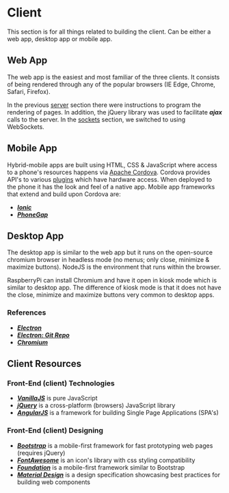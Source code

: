 # Client
This section is for all things related to building the client. Can be either a web app, desktop app or mobile app.
## Web App
The web app is the easiest and most familiar of the three clients. It consists of being rendered through any of the popular browsers 
(IE Edge, Chrome, Safari, Firefox).

In the previous [server](https://github.com/ComputerEnchiladas/RaspberryPi/tree/master/03_Server) section there were instructions to program the rendering of pages. In addition, the jQuery
library was used to facilitate **_ajax_** calls to the server. In the [sockets](https://github.com/ComputerEnchiladas/RaspberryPi/tree/master/04_Sockets) section, we switched to using 
WebSockets.

## Mobile App
Hybrid-mobile apps are built using HTML, CSS & JavaScript where access to a phone's resources happens via [Apache Cordova](https://cordova.apache.org/). Cordova provides API's to various [plugins](https://cordova.apache.org/docs/en/latest/#plugin-apis) which have hardware access. When deployed to the phone it has the look and feel of a native app. Mobile app frameworks that extend and build upon Cordova are:

* [**_Ionic_**](http://ionicframework.com/)
* [**_PhoneGap_**](http://phonegap.com/)

## Desktop App
The desktop app is similar to the web app but it runs on the open-source chromium browser in headless mode (no menus; only close, minimize & maximize buttons). NodeJS is the environment that runs within the browser.

RaspberryPi can install Chromium and have it open in kiosk mode which is similar to desktop app. The difference of kiosk mode is that it does not have the close, minimize and maximize buttons very common to desktop apps.

### References
* [**_Electron_**](http://electron.atom.io/)
* [**_Electron: Git Repo_**](https://github.com/electron/electron)
* [**_Chromium_**](https://www.chromium.org/)

## Client Resources
### Front-End (client) Technologies
* [**_VanillaJS_**](http://vanilla-js.com/) is pure JavaScript
* [**_jQuery_**](https://jquery.com/) is a cross-platform (browsers) JavaScript library
* [**_AngularJS_**](https://angularjs.org/) is a framework for building Single Page Applications (SPA's)

### Front-End (client) Designing
* [**_Bootstrap_**](http://getbootstrap.com/) is a mobile-first framework for fast prototyping web pages (requires jQuery)
* [**_FontAwesome_**](http://fontawesome.io/) is an icon's library with css styling compatibility
* [**_Foundation_**](http://foundation.zurb.com/) is a mobile-first framework similar to Bootstrap
* [**_Material Design_**](http://material.google.com) is a design specification showcasing best practices for building web components
